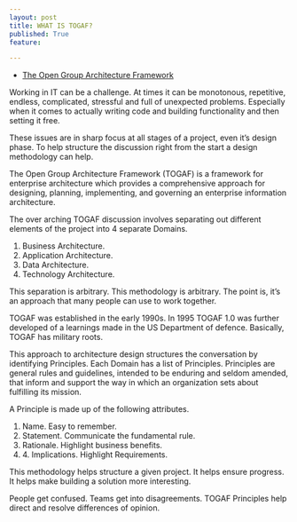 ```yaml
---
layout: post
title: WHAT IS TOGAF?
published: True
feature: 

---
```


*   [The Open Group Architecture Framework](http://http://en.wikipedia.org/wiki/The_Open_Group_Architecture_Framework)

Working in IT can be a challenge. At times it can be monotonous, repetitive, endless, complicated, stressful and full of unexpected problems. Especially when it comes to actually writing code and building functionality and then setting it free.

These issues are in sharp focus at all stages of a project, even it’s design phase. To help structure the discussion right from the start a design methodology can help.

The Open Group Architecture Framework (TOGAF) is a framework for enterprise architecture which provides a comprehensive approach for designing, planning, implementing, and governing an enterprise information architecture.

The over arching TOGAF discussion involves separating out different elements of the project into 4 separate Domains.

1.  Business Architecture.
2.  Application Architecture.
3.  Data Architecture.
4.  Technology Architecture.

This separation is arbitrary. This methodology is arbitrary. The point is, it’s an approach that many people can use to work together.

TOGAF was established in the early 1990s. In 1995 TOGAF 1.0 was further developed of a learnings made in the US Department of defence. Basically, TOGAF has military roots.

This approach to architecture design structures the conversation by identifying Principles. Each Domain has a list of Principles. Principles are general rules and guidelines, intended to be enduring and seldom amended, that inform and support the way in which an organization sets about fulfilling its mission.

A Principle is made up of the following attributes.

1.  Name. Easy to remember.
2.  Statement. Communicate the fundamental rule.
3.  Rationale. Highlight business benefits.
4.  4\. Implications. Highlight Requirements.

This methodology helps structure a given project. It helps ensure progress. It helps make building a solution more interesting.

People get confused. Teams get into disagreements. TOGAF Principles help direct and resolve differences of opinion.